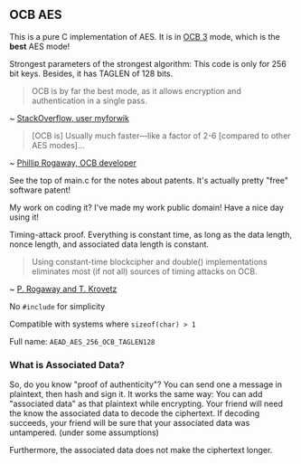 ## OCB AES

This is a pure C implementation of AES. It is in [OCB 3](http://web.cs.ucdavis.edu/~rogaway/ocb/ocb-faq.htm#versions) mode, which is the **best** AES mode!

Strongest parameters of the strongest algorithm: This code is only for 256 bit keys. Besides, it has TAGLEN of 128 bits.

> OCB is by far the best mode, as it allows encryption and authentication in a single pass.

~ [StackOverflow, user myforwik](https://stackoverflow.com/a/1220869)

> [OCB is] Usually much faster—like a factor of 2-6 [compared to other AES modes]...

~ [Phillip Rogaway, OCB developer](http://web.cs.ucdavis.edu/~rogaway/ocb/ocb-faq.htm#performance)

See the top of main.c for the notes about patents. It's actually pretty "free" software patent!

My work on coding it? I've made my work public domain! Have a nice day using it!

Timing-attack proof. Everything is constant time, as long as the data length, nonce length, and associated data length is constant.

> Using constant-time blockcipher and double() implementations eliminates most (if not all) sources of timing attacks on OCB.

~ [P. Rogaway and T. Krovetz](https://tools.ietf.org/pdf/rfc7253.pdf#20)

No `#include` for simplicity

Compatible with systems where `sizeof(char) > 1`

Full name: `AEAD_AES_256_OCB_TAGLEN128`

### What is Associated Data?

So, do you know "proof of authenticity"? You can send one a message in plaintext,
then hash and sign it. It works the same way: You can add "associated data" as that
plaintext while encrypting. Your friend will need the know the associated data to decode the ciphertext.
If decoding succeeds, your friend will be sure that your associated data was untampered. (under some assumptions)

Furthermore, the associated data does not make the ciphertext longer.
